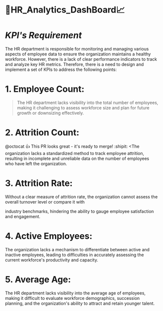 # 🎯HR_Analytics_DashBoard📈

# _KPI's Requirement_
 
The HR department is responsible for monitoring and managing various aspects of employee data to ensure the organization maintains a healthy workforce. However, there is a lack of clear performance indicators to track and analyze key HR metrics. Therefore, there is a need to design and implement a set of KPIs to address the following points:

# 1. Employee Count:

>The HR department lacks visibility into the total number of employees, making it challenging to assess workforce size and plan for future growth or downsizing effectively.

# 2. Attrition Count:
@octocat :+1: This PR looks great - it's ready to merge! :shipit:
<The organization lacks a standardized method to track employee attrition, resulting in incomplete and unreliable data on the number of employees who have left the organization.

# 3. Attrition Rate:

Without a clear measure of attrition rate, the organization cannot assess the overall turnover level or compare it with

industry benchmarks, hindering the ability to gauge employee satisfaction and engagement.

# 4. Active Employees:

The organization lacks a mechanism to differentiate between active and inactive employees, leading to difficulties in accurately assessing the current workforce's productivity and capacity.

# 5. Average Age:

The HR department lacks visibility into the average age of employees, making it difficult to evaluate workforce demographics, succession planning, and the organization's ability to attract and retain younger talent.
